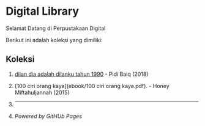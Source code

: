 # Digital Library

Selamat Datang di Perpustakaan Digital

Berikut ini adalah koleksi yang dimiliki:
## Koleksi

1. [dilan dia adalah dilanku tahun 1990](ebook/dilan.pdf) - Pidi Baiq (2018)
2. [100 ciri orang kaya](ebook/100 ciri orang kaya.pdf). - Honey Miftahuljannah (2015)

3. ---

4. *Powered by GitHUb Pages*
